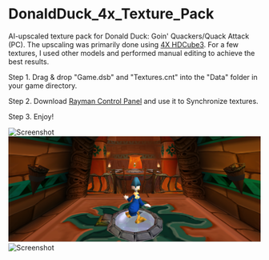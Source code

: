 # DonaldDuck_4x_Texture_Pack
AI-upscaled texture pack for Donald Duck: Goin' Quackers/Quack Attack (PC). The upscaling was primarily done using [4X HDCube3](https://openmodeldb.info/models/4x-HDCube3). For a few textures, I used other models and performed manual editing to achieve the best results.

Step 1. Drag & drop "Game.dsb" and "Textures.cnt" into the "Data" folder in your game directory.

Step 2. Download [Rayman Control Panel](https://github.com/RayCarrot/RayCarrot.RCP.Metro/releases) and use it to Synchronize textures.

Step 3. Enjoy!

![Screenshot](./Screenshots/1.png)
![Screenshot](./Screenshots/2.png)
![Screenshot](./Screenshots/3.png)
